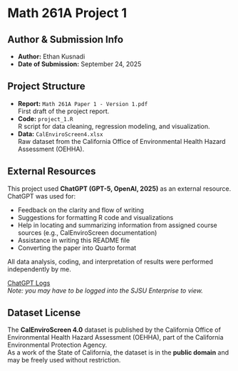 # Math 261A Project 1

## Author & Submission Info
- **Author:** Ethan Kusnadi  
- **Date of Submission:** September 24, 2025  

## Project Structure
- **Report:** `Math 261A Paper 1 - Version 1.pdf`  
  First draft of the project report.  
- **Code:** `project_1.R`  
  R script for data cleaning, regression modeling, and visualization.  
- **Data:** `CalEnviroScreen4.xlsx`  
  Raw dataset from the California Office of Environmental Health Hazard Assessment (OEHHA).  

## External Resources
This project used **ChatGPT (GPT-5, OpenAI, 2025)** as an external resource. ChatGPT was used for:  
- Feedback on the clarity and flow of writing  
- Suggestions for formatting R code and visualizations  
- Help in locating and summarizing information from assigned course sources (e.g., CalEnviroScreen documentation)  
- Assistance in writing this README file  
- Converting the paper into Quarto format  

All data analysis, coding, and interpretation of results were performed independently by me.  

[ChatGPT Logs](https://chatgpt.com/g/g-p-68d2293692b481919b2e2cb95e96b2b5-math-261a-project-1/project)  
*Note: you may have to be logged into the SJSU Enterprise to view.*  

## Dataset License
The **CalEnviroScreen 4.0** dataset is published by the California Office of Environmental Health Hazard Assessment (OEHHA), part of the California Environmental Protection Agency.  
As a work of the State of California, the dataset is in the **public domain** and may be freely used without restriction.  
